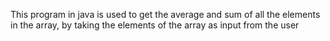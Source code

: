 This program in java is used to get the average and sum of all the elements in the array, by taking the elements of the array as input from the user
